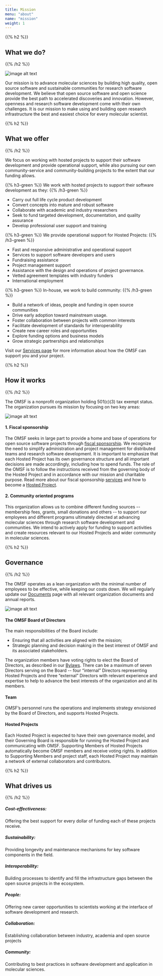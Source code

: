 ```yaml
---
title: Mission
menu: "about"
name: "mission"
weight: 1
---
```


{{% h2 %}}
## What we do?
{{% /h2 %}}

![image alt text](/images/OMF-img1.jpg)

Our mission is to advance molecular sciences by building high quality, open source software and sustainable communities for research software development.
We believe that open source software and open science provide the best path to accelerated discoveries and innovation. However, openness and research software development come with their own challenges. It is our mission to make using and building open research infrastructure the best and easiest choice for every molecular scientist.


{{% h2 %}}
## What we offer
{{% /h2 %}}

We focus on working with hosted projects to support their software development and provide operational support, while also pursuing our own community-service and community-building projects to the extent that our funding allows.

{{% h3-green %}}
We work with hosted projects to support their software development as they:
{{% /h3-green %}}
* Carry out full life cycle product development
* Convert concepts into mature and robust software
* Collaborate with academic and industry researchers
* Seek to fund targeted development, documentation, and quality assurance
* Develop professional user support and training

{{% h3-green %}}
We provide operational support for Hosted Projects:
{{% /h3-green %}}
* Fast and responsive administrative and operational support
* Services to support software developers and users
* Fundraising assistance
* Project management support
* Assistance with the design and operations of project governance.
* Vetted agreement templates with industry funders
* International employment

{{% h3-green %}}
In-house, we work to build community:
{{% /h3-green %}}
* Build a network of ideas, people and funding in open source communities
* Drive early adoption toward mainstream usage.
* Foster collaboration between projects with common interests
* Facilitate development of standards for interoperability
* Create new career roles and opportunities
* Explore funding options and business models
* Grow strategic partnerships and relationships

Visit our [Services page](/services/fiscal-sponsorship) for more information about how the OMSF can support you and your project.


{{% h2 %}}
## How it works
{{% /h2 %}}

The OMSF is a nonprofit organization holding 501(c)(3) tax exempt status. The organization pursues its mission by focusing on two key areas:

![image alt text](/images/OMF-img2.jpg)

#### 1.	Fiscal sponsorship
The OMSF seeks in large part to provide a home and base of operations for open source software projects through [fiscal sponsorship](https://en.wikipedia.org/wiki/Fiscal_sponsorship). We recognize the need to simplify administration and project management for distributed teams and research software development. It is important to emphasize that each Hosted Project has its own governance structure and all important decisions are made accordingly, including how to spend funds. The role of the OMSF is to follow the instructions received from the governing body of the Hosted Project and in accordance with our mission and charitable purpose. Read more about our fiscal sponsorship [services](/services/fiscal-sponsorship) and how to become a [Hosted Project](/projects/host-project).  

#### 2.	Community oriented programs
This organization allows us to combine different funding sources -- membership fees, grants, small donations and others -- to support our employees and different programs ultimately directed at advancing molecular sciences through research software development and communities. We intend to actively apply for funding to support activities and create resources relevant to our Hosted Projects and wider community in molecular sciences.

{{% h2 %}}
## Governance
{{% /h2 %}}

The OMSF operates as a lean organization with the minimal number of employees to be effective, while keeping our costs down. We will regularly update our [Documents](/about/legal) page with all relevant organization documents and annual reports.

![image alt text](/images/OMF-img3.jpg)


#### The OMSF Board of Directors

The main responsibilities of the Board include:

* Ensuring that all activities are aligned with the mission;
* Strategic planning and decision making in the best interest of OMSF and its associated stakeholders.

The organization members have voting rights to elect the Board of Directors, as described in our [Bylaws](/bylaws). There can be a maximum of seven Directors serving on the Board -- four “internal” Directors representing Hosted Projects and three “external” Directors with relevant experience and expertise to help to advance the best interests of the organization and all its members.

#### Team
OMSF’s personnel runs the operations and implements strategy envisioned by the Board of Directors, and supports Hosted Projects.


#### Hosted Projects
Each Hosted Project is expected to have their own governance model, and their Governing Board is responsible for running the Hosted Project and communicating with OMSF. Supporting Members of Hosted Projects automatically become OMSF members and receive voting rights. In addition to Supporting Members and project staff, each Hosted Project may maintain a network of external collaborators and contributors.


{{% h2 %}}
## What drives us
{{% /h2 %}}

##### Cost-effectiveness:
Offering the best support for every dollar of funding each of these projects receive.


##### Sustainability:
Providing longevity and maintenance mechanisms for key software components in the field.


##### Interoperability:
Building processes to identify and fill the infrastructure gaps between the open source projects in the ecosystem.


##### People:
Offering new career opportunities to scientists working at the interface of software development and research.


##### Collaboration:
Establishing collaboration between industry, academia and open source projects


##### Community:
Contributing to best practices in software development and application in molecular sciences.
